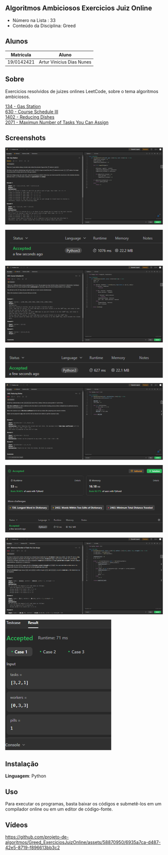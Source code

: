 ## Algoritmos Ambiciosos Exercicios Juiz Online
 
- Número na Lista : 33 <br>
- Conteúdo da Disciplina: Greed <br>

## Alunos
|Matrícula | Aluno |
| -- | -- |
| 19/0142421  |  Artur Vinicius Dias Nunes |

## Sobre 
Exercicios resolvidos de juizes onlines LeetCode, sobre o tema algoritmos ambiciosos.

[134 - Gas Station](https://leetcode.com/problems/gas-station/) <br>
[630 - Course Schedule III](https://leetcode.com/problems/course-schedule-iii/description/) <br>
[1402 - Reducing Dishes](https://leetcode.com/problems/reducing-dishes/)<br>
[2071 - Maximun Number of Tasks You Can Assign](https://leetcode.com/problems/maximum-number-of-tasks-you-can-assign/)<br>

## Screenshots
![134 questao](134/134-questao.png)

![134 accepted](134/134-Accepted.png)

![630 questao](630/630-questao.png)

![630 accepted](630/630-Accepted.png)

![1402 questao](1402/1402-questao.png)

![1402 accepted](1402/1402-Accepted.png)

![2071 questao](2071/2071-questao.png)

![2071 accepted](2071/2071-Accepted.png)


## Instalação 
**Linguagem**: Python<br>

## Uso 
Para executar os programas, basta baixar os códigos e submetê-los em um compilador online ou em um editor de código-fonte.

## Vídeos

https://github.com/projeto-de-algoritmos/Greed_ExerciciosJuizOnline/assets/58870950/6935a7ca-d487-42e5-8719-f896613bb3c2

